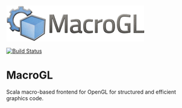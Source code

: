 <img src='macrogl-title-96.png'></img>

[![Build Status](https://ci.storm-enroute.com:8080/buildStatus/icon?job=public-macrogl)](https://ci.storm-enroute.com:8080/job/public-macrogl/)


MacroGL
=======

Scala macro-based frontend for OpenGL for structured and efficient graphics code.



